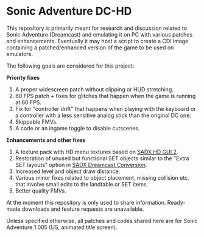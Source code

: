 # Sonic Adventure DC-HD
This repository is primarily meant for research and discussion related to Sonic Adventure (Dreamcast) and emulating it on PC with various patches and enhancements. Eventually it may host a script to create a CDI image containing a patched/enhanced version of the game to be used on emulators.

The following goals are considered for this project:

**Priority fixes**
1) A proper widescreen patch without clipping or HUD stretching.
2) 60 FPS patch + fixes for glitches that happen when the game is running at 60 FPS.
3) Fix for "controller drift" that happens when playing with the keyboard or a controller with a less sensitive analog stick than the original DC one.
4) Skippable FMVs.
5) A code or an ingame toggle to disable cutscenes.

**Enhancements and other fixes**
1) A texture pack with HD menu textures based on [SADX HD GUI 2](https://github.com/PiKeyAr/sadx-hd-gui).
2) Restoration of unused but functional SET objects similar to the "Extra SET layouts" option in [SADX Dreamcast Conversion](https://github.com/PiKeyAr/sadx_dreamcast).
3) Increased level and object draw distance.
4) Various minor fixes related to object placement, missing collision etc. that involve small edits to the landtable or SET items.
5) Better quality FMVs.

At the moment this repository is only used to share information. Ready-made downloads and feature requests are unavailable.

Unless specified otherwise, all patches and codes shared here are for Sonic Adventure 1.005 (US, animated title screen).
